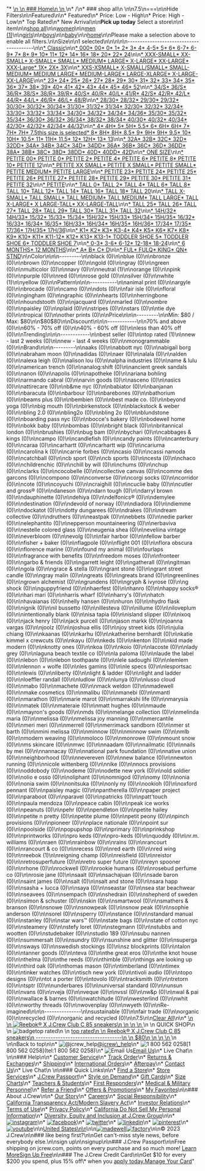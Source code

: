 "*   [\n    \n    ### Home\n    \n    ](/)\n*   /\n*   ### shop all\n    \n\n7.5\n===\n\nHide Filters\n\nFeatured\n\n*   Featured\n*   Price: Low - High\n*   Price: High - Low\n*   Top Rated\n*   New Arrival\n\n**Pick up today** Select a store\n\n1 item\n\n[shop all](/all/?crawl=no)\n\n[women](/all/womens?crawl=no)\n\n[men (1)](/all/mens?crawl=no)\n\n[girls](/all/girls?crawl=no)\n\n[boys](/all/boys?crawl=no)\n\n[baby](/all/baby?crawl=no)\n\n[home](/all/home?crawl=no)\n\nPlease make a selection above to enable all filters.\n\nSize\n\n1 selected[](/all/?crawl=no)\n\n\n\n\n----------------------------------------\n\n[*   Classic](/all/?crawl=no&fit=Classic&size=7.5)\n\n[*   000](/all/?crawl=no&size=000,7.5)[*   00](/all/?crawl=no&size=00,7.5)[*   0](/all/?crawl=no&size=0,7.5)[*   1](/all/?crawl=no&size=1,7.5)[*   2](/all/?crawl=no&size=2,7.5)[*   3](/all/?crawl=no&size=3,7.5)[*   4](/all/?crawl=no&size=4,7.5)[*   4-5](/all/?crawl=no&size=4-5,7.5)[*   5](/all/?crawl=no&size=5,7.5)[*   6](/all/?crawl=no&size=6,7.5)[*   6-7](/all/?crawl=no&size=6-7,7.5)[*   6-9](/all/?crawl=no&size=6-9,7.5)[*   7](/all/?crawl=no&size=7,7.5)[*   8](/all/?crawl=no&size=7.5,8)[*   9](/all/?crawl=no&size=7.5,9)[*   10](/all/?crawl=no&size=10,7.5)[*   11](/all/?crawl=no&size=11,7.5)[*   12](/all/?crawl=no&size=12,7.5)[*   14](/all/?crawl=no&size=14,7.5)[*   16](/all/?crawl=no&size=16,7.5)[*   18](/all/?crawl=no&size=18,7.5)[*   20](/all/?crawl=no&size=20,7.5)[*   22](/all/?crawl=no&size=22,7.5)[*   24](/all/?crawl=no&size=24,7.5)\n\n[*   XXX-SMALL](/all/?crawl=no&size=7.5,XXX-SMALL)[*   XX-SMALL](/all/?crawl=no&size=7.5,XX-SMALL)[*   X-SMALL](/all/?crawl=no&size=7.5,X-SMALL)[*   SMALL](/all/?crawl=no&size=7.5,SMALL)[*   MEDIUM](/all/?crawl=no&size=7.5,MEDIUM)[*   LARGE](/all/?crawl=no&size=7.5,LARGE)[*   X-LARGE](/all/?crawl=no&size=7.5,X-LARGE)[*   XX-LARGE](/all/?crawl=no&size=7.5,XX-LARGE)[*   XXX-Large](/all/?crawl=no&size=7.5,XXXL)[*   1X](/all/?crawl=no&size=1X,7.5)[*   2X](/all/?crawl=no&size=2X,7.5)[*   3X](/all/?crawl=no&size=3X,7.5)\n\n[*   XXS-XSMALL](/all/?crawl=no&size=7.5,XXS-XSMALL)[*   X-SMALL/SMALL](/all/?crawl=no&size=7.5,X-SMALL%2FSMALL)[*   SMALL-MEDIUM](/all/?crawl=no&size=7.5,SMALL-MEDIUM)[*   MEDIUM LARGE](/all/?crawl=no&size=7.5,MEDIUM%20LARGE)[*   MEDIUM-LARGE](/all/?crawl=no&size=7.5,MEDIUM-LARGE)[*   LARGE-XLARGE](/all/?crawl=no&size=7.5,LARGE-XLARGE)[*   X-LARGE-XX-LARGE](/all/?crawl=no&size=7.5,X-LARGE-XX-LARGE)\n\n[*   23](/all/?crawl=no&size=23,7.5)[*   24](/all/?crawl=no&size=24G,7.5)[*   25](/all/?crawl=no&size=25,7.5)[*   26](/all/?crawl=no&size=26,7.5)[*   27](/all/?crawl=no&size=27,7.5)[*   28](/all/?crawl=no&size=28,7.5)[*   29](/all/?crawl=no&size=29,7.5)[*   30](/all/?crawl=no&size=30,7.5)[*   31](/all/?crawl=no&size=31,7.5)[*   32](/all/?crawl=no&size=32,7.5)[*   33](/all/?crawl=no&size=33,7.5)[*   34](/all/?crawl=no&size=34,7.5)[*   35](/all/?crawl=no&size=35,7.5)[*   36](/all/?crawl=no&size=36,7.5)[*   37](/all/?crawl=no&size=37,7.5)[*   38](/all/?crawl=no&size=38,7.5)[*   39](/all/?crawl=no&size=39,7.5)[*   40](/all/?crawl=no&size=40,7.5)[*   41](/all/?crawl=no&size=41,7.5)[*   42](/all/?crawl=no&size=42,7.5)[*   43](/all/?crawl=no&size=43,7.5)[*   44](/all/?crawl=no&size=44,7.5)[*   45](/all/?crawl=no&size=45,7.5)[*   46](/all/?crawl=no&size=46,7.5)[*   52](/all/?crawl=no&size=52,7.5)\n\n[*   34/S](/all/?crawl=no&size=34%2FS,7.5)[*   36/S](/all/?crawl=no&size=36%2FS,7.5)[*   36/R](/all/?crawl=no&size=36%2FR,7.5)[*   38/S](/all/?crawl=no&size=38%2FS,7.5)[*   38/R](/all/?crawl=no&size=38%2FR,7.5)[*   39/R](/all/?crawl=no&size=39%2FR,7.5)[*   40/S](/all/?crawl=no&size=40%2FS,7.5)[*   40/R](/all/?crawl=no&size=40%2FR,7.5)[*   40/L](/all/?crawl=no&size=40%2FL,7.5)[*   41/R](/all/?crawl=no&size=41%2FR,7.5)[*   42/S](/all/?crawl=no&size=42%2FS,7.5)[*   42/R](/all/?crawl=no&size=42%2FR,7.5)[*   42/L](/all/?crawl=no&size=42%2FL,7.5)[*   44/R](/all/?crawl=no&size=44%2FR,7.5)[*   44/L](/all/?crawl=no&size=44%2FL,7.5)[*   46/R](/all/?crawl=no&size=46%2FR,7.5)[*   46/L](/all/?crawl=no&size=46%2FL,7.5)[*   48/R](/all/?crawl=no&size=48%2FR,7.5)\n\n[*   28/30](/all/?crawl=no&size=28%2F30,7.5)[*   28/32](/all/?crawl=no&size=28%2F32,7.5)[*   29/30](/all/?crawl=no&size=29%2F30,7.5)[*   29/32](/all/?crawl=no&size=29%2F32,7.5)[*   30/30](/all/?crawl=no&size=30%2F30,7.5)[*   30/32](/all/?crawl=no&size=30%2F32,7.5)[*   30/34](/all/?crawl=no&size=30%2F34,7.5)[*   31/30](/all/?crawl=no&size=31%2F30,7.5)[*   31/32](/all/?crawl=no&size=31%2F32,7.5)[*   31/34](/all/?crawl=no&size=31%2F34,7.5)[*   32/30](/all/?crawl=no&size=32%2F30,7.5)[*   32/32](/all/?crawl=no&size=32%2F32,7.5)[*   32/34](/all/?crawl=no&size=32%2F34,7.5)[*   33/30](/all/?crawl=no&size=33%2F30,7.5)[*   33/32](/all/?crawl=no&size=33%2F32,7.5)[*   33/34](/all/?crawl=no&size=33%2F34,7.5)[*   34/30](/all/?crawl=no&size=34%2F30,7.5)[*   34/32](/all/?crawl=no&size=34%2F32,7.5)[*   34/34](/all/?crawl=no&size=34%2F34,7.5)[*   34/36](/all/?crawl=no&size=34%2F36,7.5)[*   35/30](/all/?crawl=no&size=35%2F30,7.5)[*   35/32](/all/?crawl=no&size=35%2F32,7.5)[*   35/34](/all/?crawl=no&size=35%2F34,7.5)[*   36/30](/all/?crawl=no&size=36%2F30,7.5)[*   36/32](/all/?crawl=no&size=36%2F32,7.5)[*   36/34](/all/?crawl=no&size=36%2F34,7.5)[*   38/32](/all/?crawl=no&size=38%2F32,7.5)[*   38/34](/all/?crawl=no&size=38%2F34,7.5)[*   40/30](/all/?crawl=no&size=40%2F30,7.5)[*   40/32](/all/?crawl=no&size=40%2F32,7.5)[*   40/34](/all/?crawl=no&size=40%2F34,7.5)[*   42/30](/all/?crawl=no&size=42%2F30,7.5)[*   42/32](/all/?crawl=no&size=42%2F32,7.5)[*   42/34](/all/?crawl=no&size=42%2F34,7.5)[*   44/32](/all/?crawl=no&size=44%2F32,7.5)\n\n[*   4](/all/?crawl=no&size=4%20MEDIUM,7.5)[*   4H](/all/?crawl=no&size=4H%20MEDIUM,7.5)[*   5](/all/?crawl=no&size=5%20MEDIUM,7.5)[*   5H](/all/?crawl=no&size=5H%20MEDIUM,7.5)[*   5.5](/all/?crawl=no&size=5.5,7.5)[*   6](/all/?crawl=no&size=6%20MEDIUM,7.5)[*   6H](/all/?crawl=no&size=6H,7.5)[*   6H](/all/?crawl=no&size=6H%20MEDIUM,7.5)[*   7](/all/?crawl=no&size=7%20MEDIUM,7.5)[*   7H](/all/?crawl=no&size=7.5,7H%20MEDIUM)[*   7H](/all/?crawl=no&size=7.5,7H)[*   7.5this size is selected](/all/?crawl=no)[*   8](/all/?crawl=no&size=7.5,8%20MEDIUM)[*   8H](/all/?crawl=no&size=7.5,8H%20MEDIUM)[*   8H](/all/?crawl=no&size=7.5,8H)[*   8.5](/all/?crawl=no&size=7.5,8.5)[*   9](/all/?crawl=no&size=7.5,9%20MEDIUM)[*   9H](/all/?crawl=no&size=7.5,9H%20MEDIUM)[*   9H](/all/?crawl=no&size=7.5,9H)[*   9.5](/all/?crawl=no&size=7.5,9.5)[*   10](/all/?crawl=no&size=10%20MEDIUM,7.5)[*   10H](/all/?crawl=no&size=10H%20MEDIUM,7.5)[*   10.5](/all/?crawl=no&size=10.5,7.5)[*   11](/all/?crawl=no&size=11%20MEDIUM,7.5)[*   11H](/all/?crawl=no&size=11H%20MEDIUM,7.5)[*   11.5](/all/?crawl=no&size=11.5,7.5)[*   12](/all/?crawl=no&size=12%20MEDIUM,7.5)[*   12H](/all/?crawl=no&size=12H%20MEDIUM,7.5)[*   13](/all/?crawl=no&size=13,7.5)[*   13](/all/?crawl=no&size=13%20MEDIUM,7.5)\n\n[*   32A](/all/?crawl=no&size=32A,7.5)[*   32B](/all/?crawl=no&size=32B,7.5)[*   32C](/all/?crawl=no&size=32C,7.5)[*   32D](/all/?crawl=no&size=32D,7.5)[*   32DD](/all/?crawl=no&size=32DD,7.5)[*   34A](/all/?crawl=no&size=34A,7.5)[*   34B](/all/?crawl=no&size=34B,7.5)[*   34C](/all/?crawl=no&size=34C,7.5)[*   34D](/all/?crawl=no&size=34D,7.5)[*   34DD](/all/?crawl=no&size=34DD,7.5)[*   36A](/all/?crawl=no&size=36A,7.5)[*   36B](/all/?crawl=no&size=36B,7.5)[*   36C](/all/?crawl=no&size=36C,7.5)[*   36D](/all/?crawl=no&size=36D,7.5)[*   36DD](/all/?crawl=no&size=36DD,7.5)[*   38A](/all/?crawl=no&size=38A,7.5)[*   38B](/all/?crawl=no&size=38B,7.5)[*   38C](/all/?crawl=no&size=38C,7.5)[*   38D](/all/?crawl=no&size=38D,7.5)[*   38DD](/all/?crawl=no&size=38DD,7.5)[*   40D](/all/?crawl=no&size=40D,7.5)[*   40DD](/all/?crawl=no&size=40DD,7.5)[*   42D](/all/?crawl=no&size=42D,7.5)\n\n[*   ONE SIZE](/all/?crawl=no&size=7.5,ONE%20SIZE)\n\n[*   PETITE 00](/all/?crawl=no&size=7.5,PETITE%2000)[*   PETITE 0](/all/?crawl=no&size=7.5,PETITE%200)[*   PETITE 2](/all/?crawl=no&size=7.5,PETITE%202)[*   PETITE 4](/all/?crawl=no&size=7.5,PETITE%204)[*   PETITE 6](/all/?crawl=no&size=7.5,PETITE%206)[*   PETITE 8](/all/?crawl=no&size=7.5,PETITE%208)[*   PETITE 10](/all/?crawl=no&size=7.5,PETITE%2010)[*   PETITE 12](/all/?crawl=no&size=7.5,PETITE%2012)\n\n[*   PETITE XX SMALL](/all/?crawl=no&size=7.5,PETITE%20XX%20SMALL)[*   PETITE X SMALL](/all/?crawl=no&size=7.5,PETITE%20X%20SMALL)[*   PETITE SMALL](/all/?crawl=no&size=7.5,PETITE%20SMALL)[*   PETITE MEDIUM](/all/?crawl=no&size=7.5,PETITE%20MEDIUM)[*   PETITE LARGE](/all/?crawl=no&size=7.5,PETITE%20LARGE)\n\n[*   PETITE 23](/all/?crawl=no&size=7.5,PETITE%2023)[*   PETITE 24](/all/?crawl=no&size=7.5,PETITE%2024)[*   PETITE 25](/all/?crawl=no&size=7.5,PETITE%2025)[*   PETITE 26](/all/?crawl=no&size=7.5,PETITE%2026)[*   PETITE 27](/all/?crawl=no&size=7.5,PETITE%2027)[*   PETITE 28](/all/?crawl=no&size=7.5,PETITE%2028)[*   PETITE 29](/all/?crawl=no&size=7.5,PETITE%2029)[*   PETITE 30](/all/?crawl=no&size=7.5,PETITE%2030)[*   PETITE 31](/all/?crawl=no&size=7.5,PETITE%2031)[*   PETITE 32](/all/?crawl=no&size=7.5,PETITE%2032)\n\n[*   PETITE](/all/?crawl=no&size=7.5,PETITE)\n\n[*   TALL 0](/all/?crawl=no&size=7.5,TALL%20SIZE%200)[*   TALL 2](/all/?crawl=no&size=7.5,TALL%202)[*   TALL 4](/all/?crawl=no&size=7.5,TALL%204)[*   TALL 6](/all/?crawl=no&size=7.5,TALL%206)[*   TALL 8](/all/?crawl=no&size=7.5,TALL%208)[*   TALL 10](/all/?crawl=no&size=7.5,TALL%2010)[*   TALL 12](/all/?crawl=no&size=7.5,TALL%2012)[*   TALL 14](/all/?crawl=no&size=7.5,TALL%2014)[*   TALL 16](/all/?crawl=no&size=7.5,TALL%2016)[*   TALL 18](/all/?crawl=no&size=7.5,TALL%2018)[*   TALL 20](/all/?crawl=no&size=7.5,TALL%2020)\n\n[*   TALL X-SMALL](/all/?crawl=no&size=7.5,TALL%20X-SMALL)[*   TALL SMALL](/all/?crawl=no&size=7.5,TALL%20SMALL)[*   TALL MEDIUM](/all/?crawl=no&size=7.5,TALL%20MEDIUM)[*   TALL MEDIUM](/all/?crawl=no&size=7.5,TALL%20SIZE%20MEDIUM)[*   TALL LARGE](/all/?crawl=no&size=7.5,TALL%20LARGE)[*   TALL X-LARGE](/all/?crawl=no&size=7.5,TALL%20X-LARGE)[*   X LARGE-TALL](/all/?crawl=no&size=7.5,X%20LARGE-TALL)[*   XX-LARGE-TALL](/all/?crawl=no&size=7.5,XX-LARGE-TALL)\n\n[*   TALL 25](/all/?crawl=no&size=7.5,TALL%2025)[*   TALL 26](/all/?crawl=no&size=7.5,TALL%2026)[*   TALL 27](/all/?crawl=no&size=7.5,TALL%2027)[*   TALL 28](/all/?crawl=no&size=7.5,TALL%2028)[*   TALL 29](/all/?crawl=no&size=7.5,TALL%2029)[*   TALL 30](/all/?crawl=no&size=7.5,TALL%2030)[*   TALL 31](/all/?crawl=no&size=7.5,TALL%2031)[*   TALL 32](/all/?crawl=no&size=7.5,TALL%2032)\n\n[*   14H/32](/all/?crawl=no&size=14H%2F32,7.5)[*   14H/33](/all/?crawl=no&size=14H%2F33,7.5)[*   15/32](/all/?crawl=no&size=15%2F32,7.5)[*   15/33](/all/?crawl=no&size=15%2F33,7.5)[*   15/34](/all/?crawl=no&size=15%2F34,7.5)[*   15H/32](/all/?crawl=no&size=15H%2F32,7.5)[*   15H/33](/all/?crawl=no&size=15H%2F33,7.5)[*   15H/34](/all/?crawl=no&size=15H%2F34,7.5)[*   15H/35](/all/?crawl=no&size=15H%2F35,7.5)[*   16/32](/all/?crawl=no&size=16%2F32,7.5)[*   16/33](/all/?crawl=no&size=16%2F33,7.5)[*   16/34](/all/?crawl=no&size=16%2F34,7.5)[*   16/35](/all/?crawl=no&size=16%2F35,7.5)[*   16H/33](/all/?crawl=no&size=16H%2F33,7.5)[*   16H/34](/all/?crawl=no&size=16H%2F34,7.5)[*   16H/35](/all/?crawl=no&size=16H%2F35,7.5)[*   16H/36](/all/?crawl=no&size=16H%2F36,7.5)[*   17/34](/all/?crawl=no&size=17%2F34,7.5)[*   17/35](/all/?crawl=no&size=17%2F35,7.5)[*   17/36](/all/?crawl=no&size=17%2F36,7.5)[*   17H/35](/all/?crawl=no&size=17H%2F35,7.5)[*   17H/36](/all/?crawl=no&size=17H%2F36,7.5)\n\n[*   K1](/all/?crawl=no&size=7.5,K1)[*   K2](/all/?crawl=no&size=7.5,K2)[*   K3](/all/?crawl=no&size=7.5,K3)[*   K3-4](/all/?crawl=no&size=7.5,K3-4)[*   K4](/all/?crawl=no&size=7.5,K4)[*   K5](/all/?crawl=no&size=7.5,K5)[*   K6](/all/?crawl=no&size=7.5,K6)[*   K7](/all/?crawl=no&size=7.5,K7)[*   K8](/all/?crawl=no&size=7.5,K8)[*   K9](/all/?crawl=no&size=7.5,K9)[*   K10](/all/?crawl=no&size=7.5,K10)[*   K11](/all/?crawl=no&size=7.5,K11)[*   K11-12](/all/?crawl=no&size=7.5,K11-12)[*   K12](/all/?crawl=no&size=7.5,K12)[*   K13](/all/?crawl=no&size=7.5,K13)[*   K13-1](/all/?crawl=no&size=7.5,K13-1)[*   TODDLER SHOE 5](/all/?crawl=no&size=7.5,TODDLER%20SHOE%205)[*   TODDLER SHOE 6](/all/?crawl=no&size=7.5,TODDLER%20SHOE%206)[*   TODDLER SHOE 7](/all/?crawl=no&size=7.5,TODDLER%20SHOE%207)\n\n[*   0-3](/all/?crawl=no&size=0-3,7.5)[*   3-6](/all/?crawl=no&size=3-6,7.5)[*   6-12](/all/?crawl=no&size=6-12,7.5)[*   12-18](/all/?crawl=no&size=12-18,7.5)[*   18-24](/all/?crawl=no&size=18-24,7.5)\n\n[*   6 MONTHS](/all/?crawl=no&size=6%20MONTHS,7.5)[*   12 MONTHS](/all/?crawl=no&size=12%20MONTHS,7.5)\n\n[*   A](/all/?crawl=no&size=7.5,A)[*   B](/all/?crawl=no&size=7.5,B)[*   C](/all/?crawl=no&size=7.5,C)[*   D](/all/?crawl=no&size=7.5,D)\n\n[*   FUL](/all/?crawl=no&size=7.5,FUL)[*   FULQ](/all/?crawl=no&size=7.5,FULQ)[*   KING](/all/?crawl=no&size=7.5,KING)[*   QN](/all/?crawl=no&size=7.5,QN)[*   STND](/all/?crawl=no&size=7.5,STND)\n\nColor\n\n\n---------\n\nblack (0)\n\nblue (0)\n\nbronze (0)\n\nbrown (0)\n\ncopper (0)\n\ngold (0)\n\ngray (0)\n\ngreen (0)\n\nmulticolor (0)\n\nnavy (0)\n\n[](/all/?crawl=no&l_color=root-neutral&size=7.5)neutral (1)\n\norange (0)\n\npink (0)\n\npurple (0)\n\nred (0)\n\nrose gold (0)\n\nsilver (0)\n\n[](/all/?crawl=no&l_color=root-white&size=7.5)white (1)\n\nyellow (0)\n\nPattern\n\n\n-----------\n\nanimal print (0)\n\nargyle (0)\n\nbrocade (0)\n\ncamo (0)\n\ndots (0)\n\nfair isle (0)\n\nfloral (0)\n\ngingham (0)\n\ngraphic (0)\n\nhearts (0)\n\nherringbone (0)\n\nhoundstooth (0)\n\njacquard (0)\n\nmarled (0)\n\nombre (0)\n\npaisley (0)\n\nplaid (0)\n\nstripes (0)\n\nstars (0)\n\ntie dye (0)\n\ntropical (0)\n\nother prints (0)\n\nPrice\n\n\n---------\n\nMin: $80 / Max: $80\n\n$80$80\n\nDiscount\n\n\n------------\n\n70% and above (0)\n\n60% - 70% off (0)\n\n40% - 60% off (0)\n\nless than 40% off (0)\n\nTrending\n\n\n------------\n\nbest seller (0)\n\n[](/all/?crawl=no&size=7.5&trending=topRated)top rated (1)\n\nnew - last 2 weeks (0)\n\nnew - last 4 weeks (0)\n\nmonogrammable (0)\n\nBrand\n\n\n---------\n\naaks (0)\n\nabbott nyc (0)\n\nabigail borg (0)\n\nabraham moon (0)\n\nadidas (0)\n\naer (0)\n\nalala (0)\n\nalden (0)\n\nalexa leigh (0)\n\nalison lou (0)\n\nalpha industries (0)\n\name & lulu (0)\n\namerican trench (0)\n\nanalog:shift (0)\n\nancient greek sandals (0)\n\nanon (0)\n\napolis (0)\n\napotheke (0)\n\nariana bohling (0)\n\narmando cabral (0)\n\narvin goods (0)\n\nasceno (0)\n\nasics (0)\n\nattirecare (0)\n\nb&me nyc (0)\n\nbabiator (0)\n\nbanjanan (0)\n\nbaracuta (0)\n\nbarbour (0)\n\nbarebones (0)\n\nbathorium (0)\n\nbeams plus (0)\n\nbembien (0)\n\nbest made co. (0)\n\nbeyond yoga (0)\n\nbig mouth (0)\n\nbirkenstock (0)\n\nblackstock & weber (0)\n\nbling 2.0 (0)\n\nbling2o (0)\n\nbling 2o (0)\n\nblundstone (0)\n\nboarding pass nyc (0)\n\nbocce's bakery (0)\n\nbodewell home (0)\n\nbokk baby (0)\n\nbombas (0)\n\nbright black (0)\n\nbritannical london (0)\n\nbrushies (0)\n\nbug bam (0)\n\nbychari (0)\n\ncabbages & kings (0)\n\ncampo (0)\n\ncandlefish (0)\n\ncandy paints (0)\n\ncanterbury (0)\n\ncaraa (0)\n\ncarhartt (0)\n\ncarhartt wip (0)\n\ncariuma (0)\n\ncarolina k (0)\n\ncarrie forbes (0)\n\ncasio (0)\n\ncassi namoda (0)\n\ncatchball (0)\n\ncb sport (0)\n\ncb sports (0)\n\ncesta (0)\n\nchaco (0)\n\nchildrenchic (0)\n\nchill by will (0)\n\nchums (0)\n\nchup (0)\n\nclarks (0)\n\ncocobelle (0)\n\ncollective canvas (0)\n\ncomme des garcons (0)\n\ncompono (0)\n\nconverse (0)\n\ncorgi socks (0)\n\ncorridor (0)\n\ncote (0)\n\ncoyuchi (0)\n\ncraighill (0)\n\ncuclie baby (0)\n\ncutler and gross® (0)\n\ndaneson (0)\n\ndarn tough (0)\n\ndarryl brown (0)\n\ndauphinette (0)\n\ndehiya (0)\n\ndelfonics® (0)\n\ndemylee (0)\n\ndestination (0)\n\ndevold of norway (0)\n\ndiadora (0)\n\ndiemme (0)\n\ndockatot (0)\n\ndotty dungarees (0)\n\ndrakes (0)\n\ndream collective (0)\n\ndruthers (0)\n\neastpak (0)\n\nebbets (0)\n\nedie parker (0)\n\nelephantito (0)\n\nepperson mountaineering (0)\n\nerbaviva (0)\n\nestelle colored glass (0)\n\neugenia shea (0)\n\neveliina vintage (0)\n\neverbloom (0)\n\nevolg (0)\n\nfair harbor (0)\n\nfellow barber (0)\n\nfisher + baker (0)\n\nflagpole (0)\n\nflight 001 (0)\n\nflora obscura (0)\n\nflorence marine (0)\n\nfound my animal (0)\n\nfourlaps (0)\n\nfragrance with benefits (0)\n\nfreedom moses (0)\n\nfronteer (0)\n\ngarbo & friends (0)\n\ngarrett leight (0)\n\ngatherall (0)\n\ngitman (0)\n\ngola (0)\n\ngrace & stella (0)\n\ngrant stone (0)\n\ngrant street candle (0)\n\ngray malin (0)\n\ngreats (0)\n\ngreats brand (0)\n\ngreenlines (0)\n\ngrown alchemist (0)\n\ngrundens (0)\n\ngryph & ivyrose (0)\n\ng shock (0)\n\nguppyfriend (0)\n\nhaerfest (0)\n\nhanro (0)\n\nhappy socks® (0)\n\nhari mari (0)\n\nharris wharf (0)\n\nharry's (0)\n\nhatch (0)\n\nhavaianas (0)\n\nhelly hansen (0)\n\nhuron (0)\n\nhydro flask (0)\n\nignik (0)\n\nil bussetto (0)\n\nillesteva (0)\n\nillume (0)\n\niloveplum (0)\n\nintentionally blank (0)\n\nisa tapia (0)\n\nisland slipper (0)\n\nixoq (0)\n\njack henry (0)\n\njack purcell (0)\n\njason markk (0)\n\njoanna vargas (0)\n\njoolz (0)\n\njoshua ellis (0)\n\njoy street kids (0)\n\njulia chiang (0)\n\nkaanas (0)\n\nkarhu (0)\n\nkatherine bernhardt (0)\n\nkatie kimmel x crewcuts (0)\n\nkayu (0)\n\nkeds (0)\n\nkenton (0)\n\nkid made modern (0)\n\nknotty ones (0)\n\nkoa (0)\n\nkoio (0)\n\nlacoste (0)\n\nlady grey (0)\n\nlaguna beach textile co (0)\n\nla paloma (0)\n\nlaude the label (0)\n\nlebon (0)\n\nlebon toothpaste (0)\n\nlele sadoughi (0)\n\nlemlem (0)\n\nlennon + wolfe (0)\n\nles gamins (0)\n\nle specs (0)\n\nlesportsac (0)\n\nlewis (0)\n\nliberty (0)\n\nlight & ladder (0)\n\nlight and ladder (0)\n\nloeffler randall (0)\n\nludlow (0)\n\nlunya (0)\n\nlusso cloud (0)\n\nmabo (0)\n\nmachete (0)\n\nmack weldon (0)\n\nmadewell (0)\n\nmake cosmetics (0)\n\nmalibu (0)\n\nmanebi (0)\n\nmantl (0)\n\nmarathon (0)\n\nmarie marot (0)\n\nmarrakshi life (0)\n\nmarysia (0)\n\nmatek (0)\n\nmateraie (0)\n\nmatt hughes (0)\n\nmaude (0)\n\nmayron's goods (0)\n\nmds (0)\n\nmelange collection (0)\n\nmelinda maria (0)\n\nmelissa (0)\n\nmelissa joy manning (0)\n\nmercantile (0)\n\nmeri meri (0)\n\nmerrell (0)\n\nmerrimack sandborn (0)\n\nmer st barth (0)\n\nmini melissa (0)\n\nminnow (0)\n\nminnow swim (0)\n\nmlb (0)\n\nmodern weaving (0)\n\nmoloco (0)\n\nmonrowe (0)\n\nmount snow (0)\n\nms skincare (0)\n\nmwc (0)\n\nnaadam (0)\n\nnailmatic (0)\n\nnails by mei (0)\n\nnannacay (0)\n\nnational park foundation (0)\n\nnative union (0)\n\nneighborhood (0)\n\nnevereven (0)\n\nnew balance (0)\n\nnewton running (0)\n\nnicole wittenberg (0)\n\nnike (0)\n\nnocs provisions (0)\n\noddobody (0)\n\nodeme (0)\n\nodette new york (0)\n\nold soldier (0)\n\nolio e osso (0)\n\noliphant (0)\n\nomnigod (0)\n\nomy (0)\n\nonia (0)\n\nonia swim (0)\n\nonitsuka (0)\n\nonly ny (0)\n\nookioh (0)\n\noxford pennant (0)\n\npaisley magic (0)\n\npantherella (0)\n\npaper project (0)\n\nparaboot (0)\n\nparavel (0)\n\npatricks (0)\n\npatt'touch (0)\n\npaula mendoza (0)\n\npeace cabin (0)\n\npeak ice works (0)\n\npeanuts (0)\n\npehr (0)\n\npendleton (0)\n\npetite hailey (0)\n\npetite n pretty (0)\n\npetite plume (0)\n\npetit peony (0)\n\npinch provisions (0)\n\npioneer (0)\n\nplace nationale (0)\n\npoint sur (0)\n\npoolside (0)\n\npopupshop (0)\n\nprimary (0)\n\nprinkshop (0)\n\nprintworks (0)\n\npro keds (0)\n\npro-keds (0)\n\nquoddy (0)\n\nr.m. williams (0)\n\nraen (0)\n\nrainbow (0)\n\nrains (0)\n\nrancourt (0)\n\nrancourt & co (0)\n\nrecess (0)\n\nred earth (0)\n\nred wing (0)\n\n[](/all/?brand=REEBOK&crawl=no&size=7.5)reebok (1)\n\nreigning champ (0)\n\nreisfield (0)\n\nreistor (0)\n\nretrosuperfuture (0)\n\nretro super future (0)\n\nreyn spooner (0)\n\nrhone (0)\n\nrockwell (0)\n\nrookie humans (0)\n\nrosebud perfume co (0)\n\nrosie jane (0)\n\nsaalt (0)\n\nsachajuan (0)\n\nsade baron (0)\n\nsaint james (0)\n\nsalt (0)\n\nsalt and stone (0)\n\nsara happ (0)\n\nsasha + lucca (0)\n\nsaya (0)\n\nseastar (0)\n\nsea star beachwear (0)\n\nseavees (0)\n\nsempach (0)\n\nshedrain (0)\n\nshepherd of sweden (0)\n\nsimon & schuster (0)\n\nskin (0)\n\nsmartwool (0)\n\nsmathers & branson (0)\n\nsnowe (0)\n\nsnowpeak (0)\n\nsnow peak (0)\n\nsophie anderson (0)\n\nsorel (0)\n\nsperry (0)\n\nstance (0)\n\nstandard manual (0)\n\nstanley (0)\n\nstar wars™ (0)\n\nstate bags (0)\n\nstate of cotton nyc (0)\n\nsteamery (0)\n\nstefy loret (0)\n\nstegmann (0)\n\nstubbs and wootten (0)\n\nstudebaker (0)\n\nstudio 189 (0)\n\nsubu nannen (0)\n\nsummersalt (0)\n\nsundry (0)\n\nsunshine and glitter (0)\n\nsuperga (0)\n\nsways (0)\n\nswedish stockings (0)\n\nsz blockprints (0)\n\ntalon (0)\n\ntanner goods (0)\n\nteva (0)\n\nthe great eros (0)\n\nthe knot house (0)\n\nthelma (0)\n\nthe reeds (0)\n\nthimble (0)\n\nthings are looking up (0)\n\nthird oak (0)\n\nthomas mason (0)\n\ntimberland (0)\n\ntimex (0)\n\ntinker watches (0)\n\ntisch new york (0)\n\ntivoli audio (0)\n\ntopo designs (0)\n\ntot a porter (0)\n\ntovolo (0)\n\ntracksmith (0)\n\ntretorn (0)\n\ntsptr (0)\n\nunderbares (0)\n\nuniversal standard (0)\n\nunsun (0)\n\nvans (0)\n\nveja (0)\n\nveque (0)\n\nvssl (0)\n\nw&p (0)\n\nwal & pai (0)\n\nwallace & barnes (0)\n\nwatchitude (0)\n\nwesterlind (0)\n\nwhit (0)\n\nworthy threads (0)\n\nwovenplay (0)\n\nwyeth (0)\n\nRe-imagined\n\n\n---------------\n\nsustainable (0)\n\nfair trade (0)\n\norganic (0)\n\nrecycled (0)\n\norganic and recycled (0)\n\n7.5[](/all/?crawl=no)\n\n[Clear All](/all/?crawl=no)\n\n*   [\n    \n    ![ Reebok® X J.Crew Club C 85 sneakers](https://www.jcrew.com/s7-img-facade/AU867_EE2064?hei=640&crop=0,0,512,0)\n    \n    \n    \n    ](/p/mens/categories/shoes/exclusives/reebok-x-jcrew-club-c-85-sneakers/AU867?display=standard&fit=Classic&color_name=vintage-clay&colorProductCode=AU867)\n    \n    QUICK SHOP\n    \n    ![badge](https://www.jcrew.com/s7-img-facade/TR)top rated\n    \n    [top rated\n    \n    Reebok® X J.Crew Club C 85 sneakers\n    -----------------------------------\n    \n    $80\n    \n    \n    \n    ](/p/mens/categories/shoes/exclusives/reebok-x-jcrew-club-c-85-sneakers/AU867?display=standard&fit=Classic&color_name=vintage-clay&colorProductCode=AU867)\n    \n\nBack to top\n\n*   ![@jcrew_help](/next-static/images/sidecar-modules/footer/twitter-2.svg)[@jcrew\\_help](https://twitter.com/jcrew_help)\n*   ![1 800 562 0258](/next-static/images/sidecar-modules/footer/phone-2.svg)[1 800 562 0258](tel:1 800 562 0258)\n*   ![Email Us](/next-static/images/sidecar-modules/footer/email.svg)[Email Us](mailto:help@jcrew.com)\n*   Live Chat\n    \n\n### Help\n\n*   [Customer Service](/help/customer-service)\n*   [Track Order](/help/order-status)\n*   [Returns & Exchanges](/help/returns-exchanges)\n*   [Shipping](/help/shipping-handling)\n*   [International Orders](/help/international-orders)\n*   [Afterpay](/afterpay-faq)\n*   [Contact Us](/help/contact-us)\n*   Live Chat\n    \n\n### Quick Links\n\n*   [Find a Store](https://stores.jcrew.com/search)\n*   [Store Services](/s/store-services)\n*   [J.Crew Passport](/s/rewards)\n*   [Style on Demand](/s/style-on-demand)\n*   [Gift Cards](/help/gift-card)\n*   [Size Charts](/r/size-charts)\n*   [Teachers & Students](/s/teacher-student-discount)\n*   [First Responders](/s/military-medical-first-responder-discount)\n*   [Medical & Military Personnel](/s/military-medical-first-responder-discount)\n*   [Refer a Friend](/share)\n*   [Offers & Promotions](/best-deals)\n*   [My Favorites](/favorites)\n\n### About J.Crew\n\n*   [Our Story](/s/aboutus)\n*   [Careers](https://jobs.jcrew.com)\n*   [Social Responsibility](/s/corporate-responsibility)\n*   [California Transparency Act/Modern Slavery Act](/s/CSR-california-transparency-act)\n*   [Investor Relations](https://investors.jcrew.com)\n*   [Terms of Use](/help/terms-of-use)\n*   [Privacy Policy](/help/privacy-policy)\n*   [California Do Not Sell My Personal Information](https://jcrew.clarip.com/dsr/create?brand=jcrew&type=3)\n*   [Diversity, Equity and Inclusion at J.Crew Group](/s/diversity-equity-inclusion)\n\n*   [![instagram](/next-static/images/sidecar-modules/footer/instagram-2.svg)](http://instagram.com/jcrew)\n*   [![facebook](/next-static/images/sidecar-modules/footer/facebook-2.svg)](https://www.facebook.com/jcrew)\n*   [![twitter](/next-static/images/sidecar-modules/footer/twitter-2.svg)](https://twitter.com/jcrew)\n*   [![linkedin](/next-static/images/sidecar-modules/footer/linkedin.svg)](https://www.linkedin.com/company/j-crew)\n*   [![pinterest](/next-static/images/sidecar-modules/footer/pinterest-2.svg)](http://pinterest.com/jcrew/)\n*   [![youtube](/next-static/images/sidecar-modules/footer/youtube-2.svg)](http://www.youtube.com/user/jcrewinsider)\n\n[United States\n\n](/r/context-chooser)\n\n[![madewell](/next-static/images/sidecar-modules/footer/madewell.svg)](https://www.madewell.com)[![factory](/next-static/images/sidecar-modules/navigation/jcrew-factory-logo-black.svg)](https://factory.jcrew.com)\n\n© 2023 J.Crew\n\n### like being first?\n\nGet can't-miss style news, before everybody else.\n\nsign up\n\nsignup\n\n### J.Crew Passport\n\nFree shipping on jcrew.com, points on every purchase and so much more! [Learn More](/s/rewards)[Sign Up Free](/?register=true)\n\n### The J.Crew Credit Card\n\nGet $10 for every $200 you spend, plus 15% off\\* when you [apply today.](/s/credit-card)[Manage Your Card](https://d.comenity.net/jcrew/)"